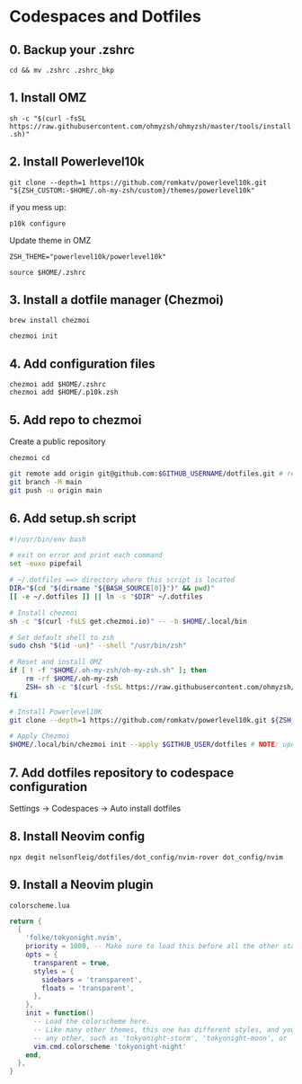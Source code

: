 # Codespaces and Dotfiles

## 0. Backup your .zshrc

`
cd && mv .zshrc .zshrc_bkp
`

## 1. Install OMZ

`
sh -c "$(curl -fsSL https://raw.githubusercontent.com/ohmyzsh/ohmyzsh/master/tools/install.sh)"
`

## 2. Install Powerlevel10k

`
git clone --depth=1 https://github.com/romkatv/powerlevel10k.git "${ZSH_CUSTOM:-$HOME/.oh-my-zsh/custom}/themes/powerlevel10k"
`

if you mess up:

`
p10k configure
`

Update theme in OMZ

`
ZSH_THEME="powerlevel10k/powerlevel10k"
`

`
source $HOME/.zshrc
`

## 3. Install a dotfile manager (Chezmoi)

`
brew install chezmoi
`

`
chezmoi init
`

## 4. Add configuration files

```
chezmoi add $HOME/.zshrc
chezmoi add $HOME/.p10k.zsh
```

## 5. Add repo to chezmoi

Create a public repository

`chezmoi cd`

```sh
git remote add origin git@github.com:$GITHUB_USERNAME/dotfiles.git # replace with your own github username
git branch -M main
git push -u origin main
```

## 6. Add setup.sh script

```sh
#!/usr/bin/env bash

# exit on error and print each command
set -euxo pipefail

# ~/.dotfiles ==> directory where this script is located
DIR="$(cd "$(dirname "${BASH_SOURCE[0]}")" && pwd)"
[[ -e ~/.dotfiles ]] || ln -s "$DIR" ~/.dotfiles

# Install chezmoi
sh -c "$(curl -fsLS get.chezmoi.io)" -- -b $HOME/.local/bin

# Set default shell to zsh
sudo chsh "$(id -un)" --shell "/usr/bin/zsh"

# Reset and install OMZ
if [ ! -f "$HOME/.oh-my-zsh/oh-my-zsh.sh" ]; then
    rm -rf $HOME/.oh-my-zsh
    ZSH= sh -c "$(curl -fsSL https://raw.githubusercontent.com/ohmyzsh/ohmyzsh/master/tools/install.sh)" "" --unattended
fi

# Install Powerlevel10K
git clone --depth=1 https://github.com/romkatv/powerlevel10k.git ${ZSH_CUSTOM:-$HOME/.oh-my-zsh/custom}/themes/powerlevel10k

# Apply Chezmoi 
$HOME/.local/bin/chezmoi init --apply $GITHUB_USER/dotfiles # NOTE: update with repo name
```

## 7. Add dotfiles repository to codespace configuration

Settings -> Codespaces -> Auto install dotfiles

## 8. Install Neovim config

`
npx degit nelsonfleig/dotfiles/dot_config/nvim-rover dot_config/nvim
`

## 9. Install a Neovim plugin

`colorscheme.lua`

```lua
return {
  { 
    'folke/tokyonight.nvim',
    priority = 1000, -- Make sure to load this before all the other start plugins.
    opts = {
      transparent = true,
      styles = {
        sidebars = 'transparent',
        floats = 'transparent',
      },
    },
    init = function()
      -- Load the colorscheme here.
      -- Like many other themes, this one has different styles, and you could load
      -- any other, such as 'tokyonight-storm', 'tokyonight-moon', or 'tokyonight-day'.
      vim.cmd.colorscheme 'tokyonight-night'
    end,
  },
}
```
